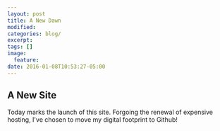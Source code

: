 ```yaml
---
layout: post
title: A New Dawn
modified:
categories: blog/
excerpt:
tags: []
image:
  feature:
date: 2016-01-08T10:53:27-05:00
---
```


## A New Site

Today marks the launch of this site. Forgoing the renewal of expensive hosting, I've chosen to move my digital footprint to Github!
